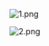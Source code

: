 ![1.png](https://i.loli.net/2018/06/29/5b351195a1754.png)


![2.png](https://img1.jcloudcs.com/cn/best-practice/WIPM/1.server-manager.jpg)
